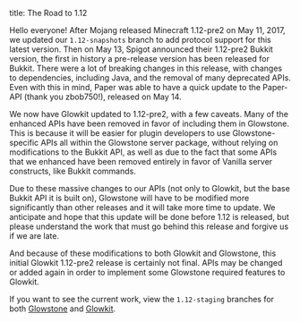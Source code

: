 title: The Road to 1.12

Hello everyone! After Mojang released Minecraft 1.12-pre2 on May 11, 2017, we updated our `1.12-snapshots` branch to add protocol support for this latest version. Then on May 13, Spigot announced their 1.12-pre2 Bukkit version, the first in history a pre-release version has been released for Bukkit. There were a lot of breaking changes in this release, with changes to dependencies, including Java, and the removal of many deprecated APIs.  Even with this in mind, Paper was able to have a quick update to the Paper-API (thank you zbob750!), released on May 14.

We now have Glowkit updated to 1.12-pre2, with a few caveats. Many of the enhanced APIs have been removed in favor of including them in Glowstone. This is because it will be easier for plugin developers to use Glowstone-specific APIs all within the Glowstone server package, without relying on modifications to the Bukkit API, as well as due to the fact that some APIs that we enhanced have been removed entirely in favor of Vanilla server constructs, like Bukkit commands.

Due to these massive changes to our APIs (not only to Glowkit, but the base Bukkit API it is built on), Glowstone will have to be modified more significantly than other releases and it will take more time to update. We anticipate and hope that this update will be done before 1.12 is released, but please understand the work that must go behind this release and forgive us if we are late. 

And because of these modifications to both Glowkit and Glowstone, this initial Glowkit 1.12-pre2 release is certainly not final. APIs may be changed or added again in order to implement some Glowstone required features to Glowkit.

If you want to see the current work, view the `1.12-staging` branches for both [Glowstone](https://github.com/GlowstoneMC/Glowstone/tree/1.12-staging) and [Glowkit](https://github.com/GlowstoneMC/Glowkit/tree/1.12-staging).

